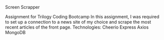 Screen Scrapper

Assignment for Trilogy Coding Bootcamp
In this assignment, I was required to set up a connection to
a news site of my choice and scrape the most recent articles
of the front page. 
Technologies:
Cheerio
Express
Axios
MongoDB
